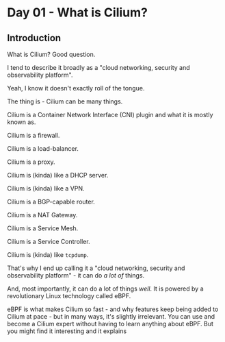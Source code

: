 # Day 01 - What is Cilium?

## Introduction

What is Cilium? Good question.

I tend to describe it broadly as a "cloud networking, security and observability platform".

Yeah, I know it doesn't exactly roll of the tongue. 

The thing is - Cilium can be many things.

Cilium is a Container Network Interface (CNI) plugin and what it is mostly known as.

Cilium is a firewall.

Cilium is a load-balancer.

Cilium is a proxy.

Cilium is (kinda) like a DHCP server.

Cilium is (kinda) like a VPN.

Cilium is a BGP-capable router.

Cilium is a NAT Gateway.

Cilium is a Service Mesh.

Cilium is a Service Controller.

Cilium is (kinda) like `tcpdump`.

That's why I end up calling it a "cloud networking, security and observability platform" - it can do *a lot of* things. 

And, most importantly, it can do a lot of things *well*. It is powered by a revolutionary Linux technology called eBPF. 

eBPF is what makes Cilium so fast - and why features keep being added to Cilium at pace - but in many ways, it's slightly irrelevant. You can use and become a Cilium expert without having to learn anything about eBPF. But you might find it interesting and it explains 


